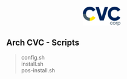 <p align="center">
    <img src="https://github.com/andreluizs/arch-cvc/blob/master/dotfiles/docs/logo.png?raw=true" width="20%">  
</p>

## Arch CVC - Scripts

> config.sh  
> install.sh  
> pos-install.sh  